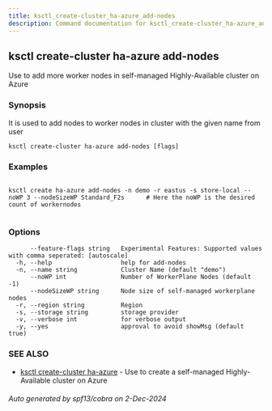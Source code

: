 ```yaml
---
title: ksctl_create-cluster_ha-azure_add-nodes
description: Command documentation for ksctl_create-cluster_ha-azure_add-nodes
---
```


## ksctl create-cluster ha-azure add-nodes

Use to add more worker nodes in self-managed Highly-Available cluster on Azure

### Synopsis

It is used to add nodes to worker nodes in cluster with the given name from user

```
ksctl create-cluster ha-azure add-nodes [flags]
```

### Examples

```

ksctl create ha-azure add-nodes -n demo -r eastus -s store-local --noWP 3 --nodeSizeWP Standard_F2s      # Here the noWP is the desired count of workernodes
	
```

### Options

```
      --feature-flags string   Experimental Features: Supported values with comma seperated: [autoscale]
  -h, --help                   help for add-nodes
  -n, --name string            Cluster Name (default "demo")
      --noWP int               Number of WorkerPlane Nodes (default -1)
      --nodeSizeWP string      Node size of self-managed workerplane nodes
  -r, --region string          Region
  -s, --storage string         storage provider
  -v, --verbose int            for verbose output
  -y, --yes                    approval to avoid showMsg (default true)
```

### SEE ALSO

* [ksctl create-cluster ha-azure](ksctl_create-cluster_ha-azure.md)	 - Use to create a self-managed Highly-Available cluster on Azure

###### Auto generated by spf13/cobra on 2-Dec-2024
